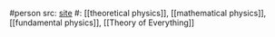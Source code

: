 #person 
src: [site](https://leesmolin.com) 
#: [[theoretical physics]], [[mathematical physics]], [[fundamental physics]], [[Theory of Everything]] 
